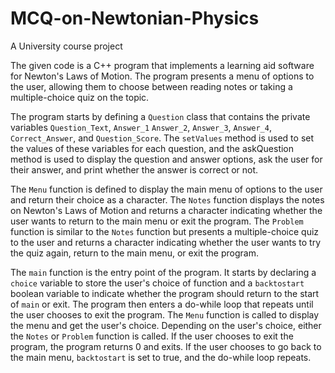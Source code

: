 # MCQ-on-Newtonian-Physics
A University course project

The given code is a C++ program that implements a learning aid software for Newton's Laws of Motion. The program presents a menu of options to the user, allowing them to choose between reading notes or taking a multiple-choice quiz on the topic.

The program starts by defining a `Question` class that contains the private variables `Question_Text`, `Answer_1` `Answer_2`, `Answer_3`, `Answer_4`, `Correct_Answer`, and `Question_Score`. The `setValues` method is used to set the values of these variables for each question, and the askQuestion method is used to display the question and answer options, ask the user for their answer, and print whether the answer is correct or not.

The `Menu` function is defined to display the main menu of options to the user and return their choice as a character. The `Notes` function displays the notes on Newton's Laws of Motion and returns a character indicating whether the user wants to return to the main menu or exit the program. The `Problem` function is similar to the `Notes` function but presents a multiple-choice quiz to the user and returns a character indicating whether the user wants to try the quiz again, return to the main menu, or exit the program.

The `main` function is the entry point of the program. It starts by declaring a `choice` variable to store the user's choice of function and a `backtostart` boolean variable to indicate whether the program should return to the start of `main` or exit. The program then enters a do-while loop that repeats until the user chooses to exit the program. The `Menu` function is called to display the menu and get the user's choice. Depending on the user's choice, either the `Notes` or `Problem` function is called. If the user chooses to exit the program, the program returns 0 and exits. If the user chooses to go back to the main menu, `backtostart` is set to true, and the do-while loop repeats.
